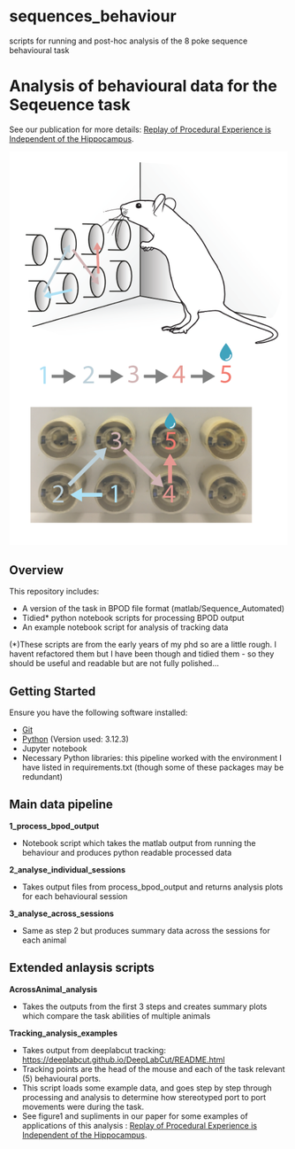 # sequences_behaviour
scripts for running and post-hoc analysis of the 8 poke sequence behavioural task 


# Analysis of behavioural data for the Seqeuence task 

See our publication for more details: [Replay of Procedural Experience is Independent of the Hippocampus](https://www.biorxiv.org/content/10.1101/2024.06.05.597547v1.full.pdf).

![Task Schematic](images/schematic.png)

## Overview

This repository includes:
- A version of the task in BPOD file format (matlab/Sequence_Automated)
- Tidied* python notebook scripts for processing BPOD output
- An example notebook script for analysis of tracking data

(*)These scripts are from the early years of my phd so are a little rough. I havent refactored them  but I have been though and tidied them - so they should be useful and readable but are not fully polished...

## Getting Started

Ensure you have the following software installed:
- [Git](https://git-scm.com/)
- [Python](https://www.python.org/downloads/)  (Version used: 3.12.3)
- Jupyter notebook
- Necessary Python libraries: this pipeline worked with the environment I have listed in requirements.txt (though some of these packages may be redundant)  

## Main data pipeline

**1_process_bpod_output**

 - Notebook script which takes the matlab output from running the behaviour and produces python readable processed data 

**2_analyse_individual_sessions**

- Takes output files from process_bpod_output and returns analysis plots for each behavioural session

**3_analyse_across_sessions**

- Same as step 2 but produces summary data across the sessions for each animal

## Extended anlaysis scripts

**AcrossAnimal_analysis**

- Takes the outputs from the first 3 steps and creates summary plots which compare the task abilities of multiple animals 

**Tracking_analysis_examples**

- Takes output from deeplabcut tracking: https://deeplabcut.github.io/DeepLabCut/README.html
- Tracking points are the head of the mouse and each of the task relevant (5) behavioural ports. 
- This script loads some example data, and goes step by step through processing and analysis to determine how stereotyped port to port movements were during the task. 
- See figure1 and supliments in our paper for some examples of applications of this analysis : [Replay of Procedural Experience is Independent of the Hippocampus](https://www.biorxiv.org/content/10.1101/2024.06.05.597547v1.full.pdf).
